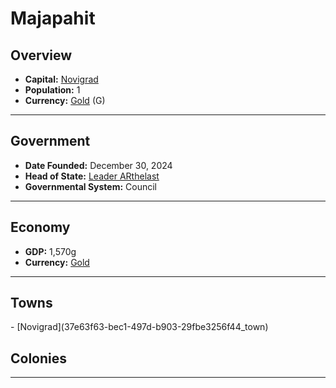 <!--UNDEDITED FILE, remove this entire line if this file has been edited!-->
# <!--NAME-->Majapahit<!--NAME-->

## Overview

- **Capital:** <!--CAPITAL_LINK-->[Novigrad](37e63f63-bec1-497d-b903-29fbe3256f44_town)<!--CAPITAL_LINK-->
- **Population:** <!--POPULATION-->1<!--POPULATION-->
- **Currency:** <!--CURRENCY_LINK-->[Gold](Gold_currency)<!--CURRENCY_LINK--> (<!--CURRENCY_ABV-->G<!--CURRENCY_ABV-->)

---

## Government

- **Date Founded:** <!--FOUNDED-->December 30, 2024<!--FOUNDED-->
- **Head of State:** <!--LEADER_TITLE_LINK-->[Leader ARthelast](ARthelast_user)<!--LEADER_TITLE_LINK-->
- **Governmental System:** <!--GOVERNMENT-->Council<!--GOVERNMENT-->

---

## Economy

- **GDP:** <!--GDP-->1,570g<!--GDP-->
- **Currency:** <!--CURRENCY_LINK-->[Gold](Gold_currency)<!--CURRENCY_LINK-->

---

## Towns

<!--TOWNS-->- [Novigrad](37e63f63-bec1-497d-b903-29fbe3256f44_town)<!--TOWNS-->

## Colonies

<!--COLONIES--><!--COLONIES-->

---